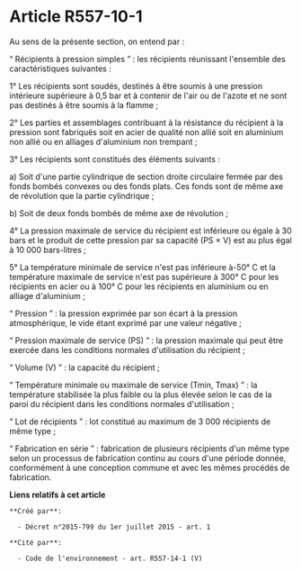 # Article R557-10-1

Au sens de la présente section, on entend par :

“ Récipients à pression simples ” : les récipients réunissant l'ensemble des caractéristiques suivantes :

1° Les récipients sont soudés, destinés à être soumis à une pression intérieure supérieure à 0,5 bar et à contenir de l'air
ou de l'azote et ne sont pas destinés à être soumis à la flamme ;

2° Les parties et assemblages contribuant à la résistance du récipient à la pression sont fabriqués soit en acier de qualité
non allié soit en aluminium non allié ou en alliages d'aluminium non trempant ;

3° Les récipients sont constitués des éléments suivants :

a) Soit d'une partie cylindrique de section droite circulaire fermée par des fonds bombés convexes ou des fonds plats. Ces
fonds sont de même axe de révolution que la partie cylindrique ;

b) Soit de deux fonds bombés de même axe de révolution ;

4° La pression maximale de service du récipient est inférieure ou égale à 30 bars et le produit de cette pression par sa
capacité (PS × V) est au plus égal à 10 000 bars-litres ;

5° La température minimale de service n'est pas inférieure à-50° C et la température maximale de service n'est pas supérieure
à 300° C pour les récipients en acier ou à 100° C pour les récipients en aluminium ou en alliage d'aluminium ;

“ Pression ” : la pression exprimée par son écart à la pression atmosphérique, le vide étant exprimé par une valeur
négative ;

“ Pression maximale de service (PS) ” : la pression maximale qui peut être exercée dans les conditions normales d'utilisation
du récipient ;

“ Volume (V) ” : la capacité du récipient ;

“ Température minimale ou maximale de service (Tmin, Tmax) ” : la température stabilisée la plus faible ou la plus élevée
selon le cas de la paroi du récipient dans les conditions normales d'utilisation ;

“ Lot de récipients ” : lot constitué au maximum de 3 000 récipients de même type ;

“ Fabrication en série ” : fabrication de plusieurs récipients d'un même type selon un processus de fabrication continu au
cours d'une période donnée, conformément à une conception commune et avec les mêmes procédés de fabrication.

**Liens relatifs à cet article**

	**Créé par**:

	  - Décret n°2015-799 du 1er juillet 2015 - art. 1

	**Cité par**:

	  - Code de l'environnement - art. R557-14-1 (V)
